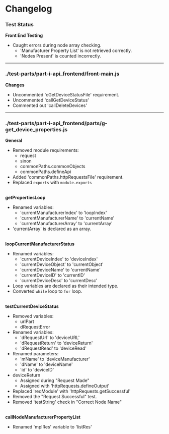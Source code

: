 # Changelog

### Test Status

**Front End Testing**
* Caught errors during node array checking.
	* 'Manufacturer Property List' is not retrieved correctly.
	* 'Nodes Present' is counted incorrectly.

---

### ./test-parts/part-i-api_frontend/front-main.js

**Changes**
* Uncommented 'cGetDeviceStatusFile' requirement.
* Uncommented 'callGetDeviceStatus'
* Commented out 'callDeleteDevices'

---

### ./test-parts/part-i-api_frontend/parts/g-get_device_properties.js

**General**
* Removed module requirements:
	* request
	* sinon
	* commonPaths.commonObjects
	* commonPaths.defineApi
* Added 'commonPaths.httpRequestsFile' requirement.
* Replaced `exports` with `module.exports`

\
**getPropertiesLoop**
* Renamed variables:
	* 'currentManufacturerIndex' to 'loopIndex'
	* 'currentManufacturerName' to 'currentName'
	* 'currentManufacturerArray' to 'currentArray'
* 'currentArray' is declared as an array.

\
**loopCurrentManufacturerStatus**
* Renamed variables:
	* 'currentDeviceIndex' to 'deviceIndex'
	* 'currentDeviceObject' to 'currentObject'
	* 'currentDeviceName' to 'currentName'
	* 'currentDeviceID' to 'currentID'
	* 'currentDeviceDesc' to 'currentDesc'
* Loop variables are declared as their intended type.
* Converted `while` loop to `for` loop.

\
**testCurrentDeviceStatus**
* Removed variables:
	* urlPart
	* dRequestError
* Renamed variables:
	* 'dRequestUrl' to 'deviceURL'
	* 'dRequestReturn' to 'deviceReturn'
	* 'dRequestRead' to 'deviceRead'
* Renamed parameters:
	* 'mName' to 'deviceManufacturer'
	* 'dName' to 'deviceName'
	* 'id' to 'deviceID'
* deviceReturn
	* Assigned during "Request Made"
	* Assigned with 'httpRequests.defineOutput'
* Replaced 'reqModule' with 'httpRequests.getSuccessful'
* Removed the "Request Successful" test.
* Removed 'testString' check in "Correct Node Name"

\
**callNodeManufacturerPropertyList**
* Renamed 'mplRes' variable to 'listRes'
